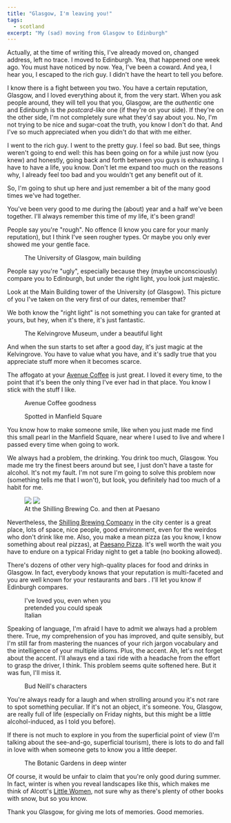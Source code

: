 ```yaml
---
title: "Glasgow, I'm leaving you!"
tags:
  - scotland
excerpt: "My (sad) moving from Glasgow to Edinburgh"
---
```


Actually, at the time of writing this, I've already moved on, changed address, left no trace. I moved to Edinburgh. Yea, that happened one week ago.
You must have noticed by now. Yea, I've been a coward. And yea, I hear you, I escaped to the rich guy. I didn't have the heart to tell you before.

I know there is a fight between you two. You have a certain reputation, Glasgow, and I loved everything about it, from the very start. When you ask people around, they will tell you that you, Glasgow, are the *authentic* one and Edinburgh is the *postcard-like* one (if they're on your side). If they're on the other side, I'm not completely sure what they'd say about you. No, I'm not trying to be nice and sugar-coat the truth, you know I don't do that. And I've so much appreciated when you didn't do that with me either.

I went to the rich guy. I went to the pretty guy. I feel so bad. But see, things weren't going to end well: this has been going on for a while just now (you knew) and honestly, going back and forth between you guys is exhausting. I have to have a life, you know. Don't let me expand too much on the reasons why, I already feel too bad and you wouldn't get any benefit out of it.

So, I'm going to shut up here and just remember a bit of the many good times we've had together.

You've been very good to me during the (about) year and a half we've been together. I'll always remember this time of my life, it's been grand!

People say you're "rough". No offence (I know you care for your manly reputation), but I think I've seen rougher types. Or maybe you only ever showed me your gentle face.

<figure style="width: 300px" class="align-left">
  <img src="{{ site.url }}{{ site.posts_images_path }}glasgow-uni.jpg" alt="">
  <figcaption>The University of Glasgow, main building</figcaption>
</figure>

People say you're "ugly", especially because they (maybe unconsciously) compare you to Edinburgh, but under the right light, you look just majestic.

Look at the Main Building tower of the University (of Glasgow). This picture of you I've taken on the very first of our dates, remember that?

We both know the "right light" is not something you can take for granted at yours, but hey, when it's there, it's just fantastic.

<figure class="align-center">
  <img src="{{ site.url }}{{site.posts_images_path}}kelvingrove-museum.jpg" alt="">
  <figcaption>The Kelvingrove Museum, under a beautiful light</figcaption>
</figure>

And when the sun starts to set after a good day, it's just magic at the Kelvingrove. You have to value what you have, and it's sadly true that you appreciate stuff more when it becomes scarce.

The affogato at your [Avenue Coffee](http://avenue.coffee) is just great. I loved it every time, to the point that it's been the only thing I've ever had in that place. You know I stick with the stuff I like.

<figure class="align-center">
  <img src="{{ site.url }}{{ site.posts_images_path }}avenue-coffee.jpg" alt="">
  <figcaption>Avenue Coffee goodness</figcaption>
</figure>

<figure style="width: 300px" class="align-right">
  <img src="{{ site.url }}{{ site.posts_images_path }}manfield1.jpg" alt="">
  <figcaption>Spotted in Manfield Square</figcaption>
</figure>

You know how to make someone smile, like when you just made me find this small pearl in the Manfield Square, near where I used to live and where I passed every time when going to work.

We always had a problem, the drinking. You drink too much, Glasgow. You made me try the finest beers around but see, I just don't have a taste for alcohol. It's not my fault. I'm not sure I'm going to solve this problem now (something tells me that I won't), but look, you definitely had too much of a habit for me.

<figure class="half">
    <img src="{{ site.url }}{{ site.posts_images_path }}shilling.jpg">
    <img src="{{ site.url }}{{ site.posts_images_path }}paesano.jpg">
    <figcaption>At the Shilling Brewing Co. and then at Paesano</figcaption>
</figure>

Nevertheless, the [Shilling Brewing Company](http://www.shillingbrewingcompany.co.uk) in the city center is a great place, lots of space, nice people, good environment, even for the weirdos who don't drink like me.
Also, you make a mean pizza (as you know, I know something about real pizzas), at [Paesano Pizza](http://paesanopizza.co.uk). It's well worth the wait you have to endure on a typical Friday night to get a table (no booking allowed).

There's dozens of other very high-quality places for food and drinks in Glasgow. In fact, everybody knows that your reputation is multi-faceted and you are well known for your restaurants and bars . I'll let you know if Edinburgh compares.

<figure style="width: 200px" class="align-right">
  <img src="{{ site.url }}{{ site.posts_images_path }}cappaccino.jpg" alt="">
  <figcaption>I've loved you, even when you pretended you could speak Italian</figcaption>
</figure>

Speaking of language, I'm afraid I have to admit we always had a problem there. True, my comprehension of you has improved, and quite sensibly, but I'm still far from mastering the nuances of your rich jargon vocabulary and the intelligence of your multiple idioms. Plus, the accent. Ah, let's not forget about the accent. I'll always end a taxi ride with a headache from the effort to grasp the driver, I think. This problem seems quite softened here. But it was fun, I'll miss it.

<figure style="width: 300px" class="align-left">
  <img src="{{ site.url }}{{ site.posts_images_path }}bn1.jpg" alt="">
  <figcaption>Bud Neill's characters</figcaption>
</figure>

You're always ready for a laugh and when strolling around you it's not rare to spot something peculiar. If it's not an object, it's someone. You, Glasgow, are really full of life (especially on Friday nights, but this might be a little alcohol-induced, as I told you before).

If there is not much to explore in you from the superficial point of view (I'm talking about the see-and-go, superficial tourism), there is lots to do and fall in love with when someone gets to know you a little deeper.

<figure class="align-center">
  <img src="{{ site.url }}{{ site.posts_images_path }}glasgow-snow.jpg" alt="">
  <figcaption>The Botanic Gardens in deep winter</figcaption>
</figure>

Of course, it would be unfair to claim that you're only good during summer. In fact, winter is when you reveal landscapes like this, which makes me think of Alcott's [Little Women](https://en.wikipedia.org/wiki/Little_Women), not sure why as there's plenty of other books with snow, but so you know.

Thank you Glasgow, for giving me lots of memories. Good memories.
